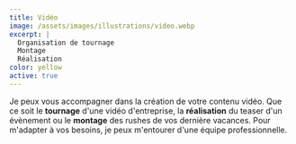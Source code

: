 ```yaml
---
title: Vidéo
image: /assets/images/illustrations/video.webp
excerpt: |
  Organisation de tournage  
  Montage  
  Réalisation
color: yellow
active: true
---
```

Je peux vous accompagner dans la création de votre contenu vidéo. Que ce soit le **tournage** d'une vidéo d'entreprise, la **réalisation** du teaser d'un évènement ou le **montage** des rushes de vos dernière vacances. Pour m'adapter à vos besoins, je peux m'entourer d'une équipe professionnelle.
